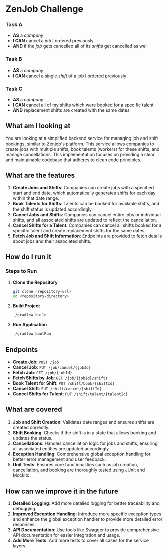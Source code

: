 # ZenJob Challenge

### Task A

- **AS** a *company*
- **I CAN** cancel a *job* I ordered previously
- **AND** if the *job* gets cancelled all of its *shifts* get cancelled as well

### Task B

- **AS** a *company*
- **I CAN** cancel a single *shift* of a job I ordered previously

### Task C

- **AS** a *company*
- **I CAN** cancel all of my shifts which were booked for a specific talent
- **AND** replacement shifts are created with the same dates

## What am I looking at
You are looking at a simplified backend service for managing job and shift bookings, similar to Zenjob's platform. This service allows companies to create jobs with multiple shifts, book talents (workers) for these shifts, and manage cancellations. This implementation focuses on providing a clear and maintainable codebase that adheres to clean code principles.

## What are the features
1. **Create Jobs and Shifts**: Companies can create jobs with a specified start and end date, which automatically generates shifts for each day within that date range.
2. **Book Talents for Shifts**: Talents can be booked for available shifts, and the shift status is updated accordingly.
3. **Cancel Jobs and Shifts**: Companies can cancel entire jobs or individual shifts, and all associated shifts are updated to reflect the cancellation.
4. **Cancel Shifts for a Talent**: Companies can cancel all shifts booked for a specific talent and create replacement shifts for the same dates.
5. **Fetch Job and Shift Information**: Endpoints are provided to fetch details about jobs and their associated shifts.

## How do I run it


### Steps to Run
1. **Clone the Repository**
   ```sh
   git clone <repository-url>
   cd <repository-directory>
2. **Build Project**
    ```sh
   ./gradlew build
3. **Run Application**
    ```sh
   ./gradlew bootRun


## Endpoints
- **Create Job**: `POST /job`
- **Cancel Job**: `PUT /job/cancel/{jobId}`
- **Fetch Job**: `GET /job/{jobId}`
- **Fetch Shifts by Job**: `GET /job/{jobId}/shifts`
- **Book Talent for Shift**: `PUT /shift/book/{shiftId}`
- **Cancel Shift**: `PUT /shift/cancel/{shiftId}`
- **Cancel Shifts for Talent**: `PUT /shift/talent/{talentId}`

## What are covered
1. **Job and Shift Creation**: Validates date ranges and ensures shifts are created correctly.
2. **Shift Booking**: Checks if the shift is in a state that allows booking and updates the status.
3. **Cancellations**: Handles cancellation logic for jobs and shifts, ensuring all associated entities are updated accordingly.
4. **Exception Handling**: Comprehensive global exception handling for better error management and user feedback.
5. **Unit Tests**: Ensures core functionalities such as job creation, cancellation, and booking are thoroughly tested using JUnit and Mockito.

## How can we improve it in the future
1. **Detailed Logging**: Add more detailed logging for better traceability and debugging.
2. **Improved Exception Handling**: Introduce more specific exception types and enhance the global exception handler to provide more detailed error responses.
3. **API Documentation**: Use tools like Swagger to provide comprehensive API documentation for easier integration and usage.
4. **Add More Tests**: Add more tests to cover all cases for the service layers.
